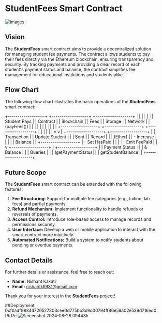 # StudentFees Smart Contract
![images](https://github.com/user-attachments/assets/449e2786-5ae7-42c9-bbe2-8faedf4e8b86)

## Vision

The **StudentFees** smart contract aims to provide a decentralized solution for managing student fee payments. The contract allows students to pay their fees directly via the Ethereum blockchain, ensuring transparency and security. By tracking payments and providing a clear record of each student's payment status and balance, the contract simplifies fee management for educational institutions and students alike.

## Flow Chart

The following flow chart illustrates the basic operations of the **StudentFees** smart contract:

+-------------------+ +-------------------+ +-------------------+ | | | | | | | Student Pays | | Contract | | Blockchain | | Fees | | Storage | | Network | | (payFees()) | | | | | | | | | | | +-------------------+ +-------------------+ +-------------------+ | | | | | | v v | +-------------------+ +-------------------+ | | Transaction | | Update Student | | | Sent | | Record | | | (Ether) | | - Increase | | | | | Balance | | +-------------------+ | - Set HasPaid | | | | - Emit FeePaid | | v +-------------------+ | +-------------------+ | | Payment Status | | | & Balance | | | Queries | | | (getPaymentStatus| | | getStudentBalance| | +-------------------+ |


## Future Scope

The **StudentFees** smart contract can be extended with the following features:

1. **Fee Structuring:** Support for multiple fee categories (e.g., tuition, lab fees) and partial payments.
2. **Refund Mechanism:** Implement functionality to handle refunds or reversals of payments.
3. **Access Control:** Introduce role-based access to manage records and permissions securely.
4. **User Interface:** Develop a web or mobile application to interact with the smart contract more intuitively.
5. **Automated Notifications:** Build a system to notify students about pending or overdue payments.

## Contact Details

For further details or assistance, feel free to reach out:

- **Name:** Nishant Kakati
- **Email:** nishantk9981@gmail.com

Thank you for your interest in the **StudentFees** project!

##Deployment
0xf0adf9884d720527303cee0d775bb8d9d00794ff86e59a02e539d716ed0f9d7e
![Screenshot 2024-08-28 094435](https://github.com/user-attachments/assets/1054a29d-1662-494e-b109-bc2f9d73cba9)
